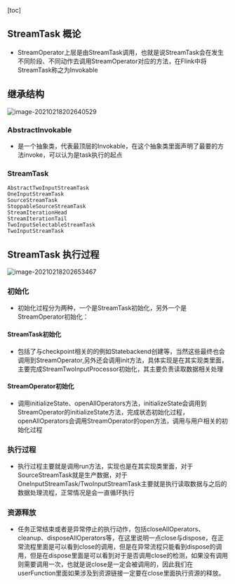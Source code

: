 [toc]

## StreamTask 概论
- StreamOperator上层是由StreamTask调用，也就是说StreamTask会在发生不同阶段、不同动作去调用StreamOperator对应的方法，在Flink中将StreamTask称之为Invokable
## 继承结构



![image-20210218202640529](https://kingcall.oss-cn-hangzhou.aliyuncs.com/blog/img/image-20210218202640529.png)

### AbstractInvokable
- 是一个抽象类，代表最顶层的Invokable，在这个抽象类里面声明了最要的方法invoke，可以认为是task执行的起点
### StreamTask
```
AbstractTwoInputStreamTask
OneInputStreamTask
SourceStreamTask
StoppableSourceStreamTask
StreamIterationHead
StreamIterationTail
TwoInputSelectableStreamTask
TwoInputStreamTask
```

## StreamTask 执行过程
![image-20210218202653467](https://kingcall.oss-cn-hangzhou.aliyuncs.com/blog/img/image-20210218202653467.png)
### 初始化
- 初始化过程分为两种，一个是StreamTask初始化，另外一个是StreamOperator初始化：

#### StreamTask初始化
- 包括了与checkpoint相关的的例如Statebackend创建等，当然这些最终也会调用到StreamOperator,另外还会调用init方法，具体实现是在其实现类里面，主要完成StreamTwoInputProcessor初始化，其主要负责读取数据相关处理

#### StreamOperator初始化
- 调用initializeState、openAllOperators方法，initializeState会调用到StreamOperator的initializeState方法，完成状态初始化过程，openAllOperators会调用StreamOperator的open方法，调用与用户相关的初始化过程

### 执行过程
- 执行过程主要就是调用run方法，实现也是在其实现类里面，对于SourceStreamTask就是生产数据，对于OneInputStreamTask/TwoInputStreamTask主要就是执行读取数据与之后的数据处理流程，正常情况是会一直循环执行

### 资源释放
- 任务正常结束或者是异常停止的执行动作，包括closeAllOperators、cleanup、disposeAllOperators等，在这里说明一点close与dispose，在正常流程里面是可以看到close的调用，但是在异常流程只能看到dispose的调用，但是在dispose里面是可以看到对于是否调用close的检测，如果没有调用则需要调用一次，也就是说close是一定会被调用的，因此我们在userFunction里面如果涉及到资源链接一定要在close里面执行资源的释放。